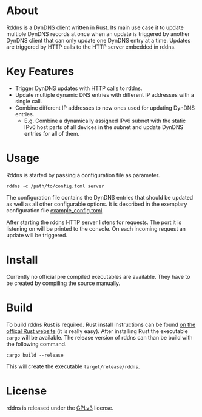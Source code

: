 # About
Rddns is a DynDNS client written in Rust.
Its main use case it to update multiple DynDNS records at once when an update is triggered by another DynDNS client that
can only update one DynDNS entry at a time.
Updates are triggered by HTTP calls to the HTTP server embedded in rddns.

# Key Features
* Trigger DynDNS updates with HTTP calls to rddns.
* Update multiple dynamic DNS entries with different IP addresses with a single call.
* Combine different IP addresses to new ones used for updating DynDNS entries.
  * E.g. Combine a dynamically assigned IPv6 subnet with the static IPv6 host parts of all devices in the subnet and
    update DynDNS entries for all of them.

# Usage
Rddns is started by passing a configuration file as parameter.

    rddns -c /path/to/config.toml server

The configuration file contains the DynDNS entries that should be updated as well as all other configurable options.
It is described in the exemplary configuration file [example_config.toml](example_config.toml).

After starting the rddns HTTP server listens for requests.
The port it is listening on will be printed to the console.
On each incoming request an update will be triggered.

# Install
Currently no official pre compiled executables are available.
They have to be created by compiling the source manually.

# Build
To build rddns Rust is required.
Rust install instructions can be found [on the offical Rust website](https://www.rust-lang.org/install.html) (it is
really easy).
After installing Rust the executable `cargo` will be available.
The release version of rddns can than be build with the following command.

    cargo build --release

This will create the executable `target/release/rddns`.

# License
rddns is released under the [GPLv3](LICENSE.md) license.